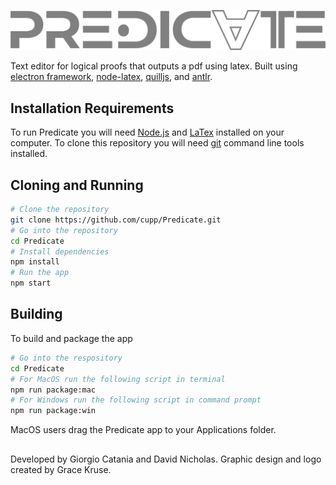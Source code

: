 ![Predicate Logo](/assets/images/predicate3.png)

Text editor for logical proofs that outputs a pdf using latex. Built using [electron framework](https://electronjs.org), [node-latex](https://github.com/saadq/node-latex), [quilljs](https://quilljs.com), and [antlr](https://github.com/antlr/antlr4).

## Installation Requirements
To run Predicate you will need [Node.js](https://nodejs.org/en/) and [LaTex](https://www.latex-project.org/get/#tex-distributions) installed on your computer. To clone this repository you will need [git](https://git-scm.com) command line tools installed.

## Cloning and Running
```bash
# Clone the repository
git clone https://github.com/cupp/Predicate.git
# Go into the repository
cd Predicate
# Install dependencies
npm install
# Run the app
npm start
```

## Building
To build and package the app
```bash
# Go into the respository
cd Predicate
# For MacOS run the following script in terminal
npm run package:mac
# For Windows run the following script in command prompt
npm run package:win
```
MacOS users drag the Predicate app to your Applications folder.
##
Developed by Giorgio Catania and David Nicholas. Graphic design and logo created by Grace Kruse.

